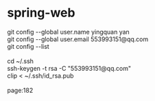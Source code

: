 spring-web
==========
<BODY style="MARGIN: 10px"><DIV><SPAN id=_FoxFROMNAME>
<DIV>git&nbsp;config&nbsp;--global&nbsp;user.name&nbsp;yingquan&nbsp;yan</DIV>
<DIV>git&nbsp;config&nbsp;--global&nbsp;user.email&nbsp;553993151@qq.com</DIV>
<DIV>git&nbsp;config&nbsp;--list</DIV>
<DIV>&nbsp;</DIV>
<DIV>cd&nbsp;~/.ssh</DIV>
<DIV>ssh-keygen&nbsp;-t&nbsp;rsa&nbsp;-C&nbsp;"553993151@qq.com"</DIV>
<DIV>clip&nbsp;&lt;&nbsp;~/.ssh/id_rsa.pub</DIV>
<DIV>&nbsp;</DIV>
<DIV>page:182</DIV></SPAN></DIV></BODY>
